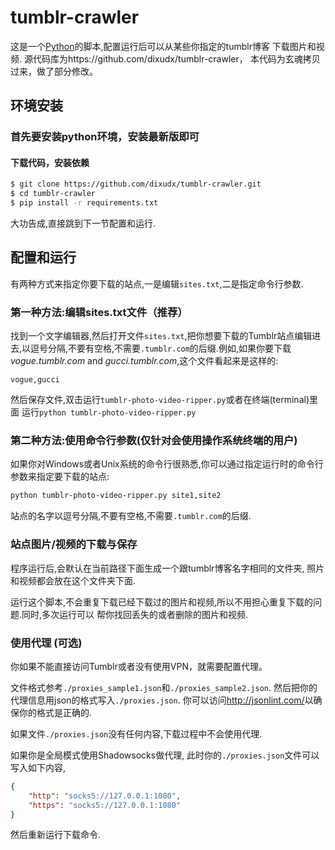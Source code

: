 tumblr-crawler
===============

这是一个[Python](https://www.python.org)的脚本,配置运行后可以从某些你指定的tumblr博客
下载图片和视频.
源代码库为https://github.com/dixudx/tumblr-crawler， 本代码为玄魂拷贝过来，做了部分修改。
## 环境安装
### 首先要安装python环境，安装最新版即可
#### 下载代码，安装依赖
```bash
$ git clone https://github.com/dixudx/tumblr-crawler.git
$ cd tumblr-crawler
$ pip install -r requirements.txt
```

大功告成,直接跳到下一节配置和运行.




## 配置和运行

有两种方式来指定你要下载的站点,一是编辑`sites.txt`,二是指定命令行参数.

### 第一种方法:编辑sites.txt文件（推荐）
找到一个文字编辑器,然后打开文件`sites.txt`,把你想要下载的Tumblr站点编辑进去,以逗号分隔,不要有空格,不需要`.tumblr.com`的后缀.例如,如果你要下载 _vogue.tumblr.com_ and _gucci.tumblr.com_,这个文件看起来是这样的:

```
vogue,gucci
```

然后保存文件,双击运行`tumblr-photo-video-ripper.py`或者在终端(terminal)里面
运行`python tumblr-photo-video-ripper.py`

### 第二种方法:使用命令行参数(仅针对会使用操作系统终端的用户)

如果你对Windows或者Unix系统的命令行很熟悉,你可以通过指定运行时的命令行参数来指定要下载的站点:

```bash
python tumblr-photo-video-ripper.py site1,site2
```

站点的名字以逗号分隔,不要有空格,不需要`.tumblr.com`的后缀.

### 站点图片/视频的下载与保存

程序运行后,会默认在当前路径下面生成一个跟tumblr博客名字相同的文件夹,
照片和视频都会放在这个文件夹下面.

运行这个脚本,不会重复下载已经下载过的图片和视频,所以不用担心重复下载的问题.同时,多次运行可以
帮你找回丢失的或者删除的图片和视频.

### 使用代理 (可选)
你如果不能直接访问Tumblr或者没有使用VPN，就需要配置代理。

文件格式参考`./proxies_sample1.json`和`./proxies_sample2.json`.
然后把你的代理信息用json的格式写入`./proxies.json`.
你可以访问<http://jsonlint.com/>以确保你的格式是正确的.

如果文件`./proxies.json`没有任何内容,下载过程中不会使用代理.

如果你是全局模式使用Shadowsocks做代理, 此时你的`./proxies.json`文件可以写入如下内容,

```json
{
    "http": "socks5://127.0.0.1:1080",
    "https": "socks5://127.0.0.1:1080"
}
```

然后重新运行下载命令.

